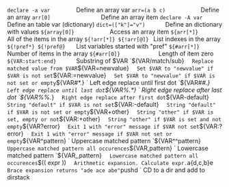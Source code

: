 `declare -a var        `   Define an array var
`arr=(a b c)           `   Define an array
`arr[0]                `   Define an array item
`declare -A var        `   Define an table var (dictionary)
`dict=(["k"]="v")      `   Define an dictionary with values
`${array[0]}           `   Access an array item
`${arr[*]}             `   All of the items in the array
`${!arr[*]} ${!arr[@]} `   List indexes in the array
`${!pref*} ${!pref@}   `   List variables started with "pref"
`${#arr[*]}            `   Number of items in the array
`${#arr[0]}            `   Length of item zero
`${VAR:start:end}      `   Substring of $VAR
`${VAR/match/sub}      `   Replace matched value from $VAR
`${VAR=newvalue}       `   Set $VAR to "newvalue" if $VAR is not set
`${VAR:=newvalue}      `   Set $VAR to "newvalue" if $VAR is not set or empty
`${VAR#*.}             `   Left edge replace until first dot
`${VAR##*.}            `   Left edge replace until last dot
`${VAR%.*}             `   Right edge replace after last dot
`${VAR%%.*}            `   Right edge replace after first dot
`${VAR-default}        `   String "default" if $VAR is not set
`${VAR:-default}       `   String "default" if $VAR is not set or empty
`${VAR+other}          `   String "other" if $VAR is set, empty or not
`${VAR:+other}         `   String "other" if $VAR is set and not empty
`${VAR?error}          `   Exit 1 with "error" message if $VAR not set
`${VAR:?error}         `   Exit 1 with "error" message if $VAR not set or empty
`${VAR^pattern}        `   Uppercase matched pattern
`${VAR^^pattern}       `   Uppercase matched pattern all occurences
`${VAR,pattern}        `   Lowercase matched pattern
`${VAR,,pattern}       `   Lowercase matched pattern all occurences
`$(( expr ))           `   Arithmetic expansion. Calculate expr.
`a{d,c,b}e             `   Brace expansion returns "ade ace abe"
`pushd                 `   CD to a dir and add to dirstack



